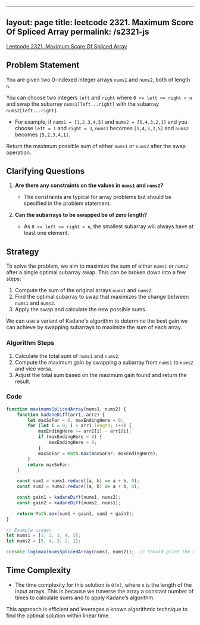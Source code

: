 
---
layout: page
title: leetcode 2321. Maximum Score Of Spliced Array
permalink: /s2321-js
---
[Leetcode 2321. Maximum Score Of Spliced Array](https://algoadvance.github.io/algoadvance/l2321)
## Problem Statement
You are given two 0-indexed integer arrays `nums1` and `nums2`, both of length `n`.

You can choose two integers `left` and `right` where `0 <= left <= right < n` and swap the subarray `nums1[left...right]` with the subarray `nums2[left...right]`.

- For example, if `nums1 = [1,2,3,4,5]` and `nums2 = [5,4,3,2,1]` and you choose `left = 1` and `right = 3`, `nums1` becomes `[1,4,3,2,5]` and `nums2` becomes `[5,2,3,4,1]`.

Return the maximum possible sum of either `nums1` or `nums2` after the swap operation.

## Clarifying Questions
1. **Are there any constraints on the values in `nums1` and `nums2`?**
   - The constraints are typical for array problems but should be specified in the problem statement.
  
2. **Can the subarrays to be swapped be of zero length?**
   - As `0 <= left <= right < n`, the smallest subarray will always have at least one element.

## Strategy
To solve the problem, we aim to maximize the sum of either `nums1` or `nums2` after a single optimal subarray swap. This can be broken down into a few steps:

1. Compute the sum of the original arrays `nums1` and `nums2`.
2. Find the optimal subarray to swap that maximizes the change between `nums1` and `nums2`.
3. Apply the swap and calculate the new possible sums.

We can use a variant of Kadane's algorithm to determine the best gain we can achieve by swapping subarrays to maximize the sum of each array.

### Algorithm Steps
1. Calculate the total sum of `nums1` and `nums2`.
2. Compute the maximum gain by swapping a subarray from `nums1` to `nums2` and vice versa.
3. Adjust the total sum based on the maximum gain found and return the result.

### Code

```javascript
function maximumsSplicedArray(nums1, nums2) {
    function kadaneDiff(arr1, arr2) {
        let maxSoFar = 0, maxEndingHere = 0;
        for (let i = 0; i < arr1.length; i++) {
            maxEndingHere += arr2[i] - arr1[i];
            if (maxEndingHere < 0) {
                maxEndingHere = 0;
            }
            maxSoFar = Math.max(maxSoFar, maxEndingHere);
        }
        return maxSoFar;
    }

    const sum1 = nums1.reduce((a, b) => a + b, 0);
    const sum2 = nums2.reduce((a, b) => a + b, 0);

    const gain1 = kadaneDiff(nums1, nums2);
    const gain2 = kadaneDiff(nums2, nums1);

    return Math.max(sum1 + gain1, sum2 + gain2);
}

// Example usage:
let nums1 = [1, 2, 3, 4, 5];
let nums2 = [5, 4, 3, 2, 1];

console.log(maximumsSplicedArray(nums1, nums2));  // Should print the maximum possible sum after optimal subarray swap
```

## Time Complexity
- The time complexity for this solution is `O(n)`, where `n` is the length of the input arrays. This is because we traverse the array a constant number of times to calculate sums and to apply Kadane’s algorithm.

This approach is efficient and leverages a known algorithmic technique to find the optimal solution within linear time.